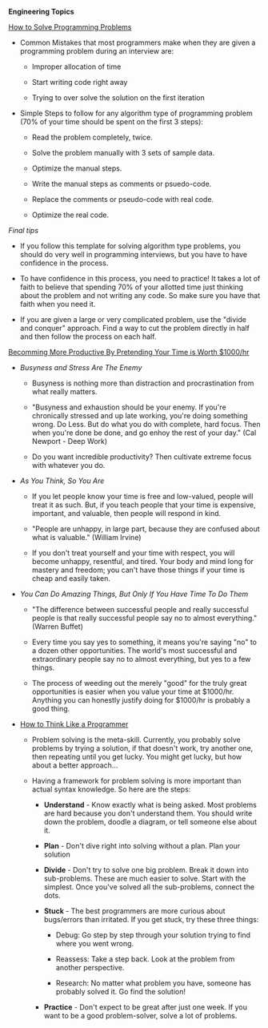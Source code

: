 **Engineering Topics**

[How to Solve Programming Problems](https://simpleprogrammer.com/solving-problems-breaking-it-down/)

- Common Mistakes that most programmers make when they are given a programming problem during an interview are:

  - Improper allocation of time

  - Start writing code right away

  - Trying to over solve the solution on the first iteration

- Simple Steps to follow for any algorithm type of programming problem (70% of your time should be spent on the first 3 steps):

  - Read the problem completely, twice.

  - Solve the problem manually with 3 sets of sample data.

  - Optimize the manual steps.

  - Write the manual steps as comments or psuedo-code.

  - Replace the comments or pseudo-code with real code.

  - Optimize the real code.

*Final tips* 

- If you follow this template for solving algorithm type problems, you should do very well in programming interviews, but you have to have confidence in the process.

- To have confidence in this process, you need to practice! It takes a lot of faith to believe that spending 70% of your allotted time just thinking about the problem and not writing any code. So make sure you have that faith when you need it.

- If you are given a large or very complicated problem, use the "divide and conquer" approach. Find a way to cut the problem directly in half and then follow the process on each half.

[Becomming More Productive By Pretending Your Time is Worth $1000/hr](https://medium.com/swlh/pretend-your-time-is-worth-1-000-hour-and-youll-become-100x-more-productive-f04628bb3e6d)

- *Busyness and Stress Are The Enemy*

  - Busyness is nothing more than distraction and procrastination from what really matters.

  - "Busyness and exhaustion should be your enemy. If you're chronically stressed and up late working, you're doing something wrong. Do Less. But do what you do with complete, hard focus. Then when you're done be done, and go enhoy the rest of your day." (Cal Newport - Deep Work)

  - Do you want incredible productivity? Then cultivate extreme focus with whatever you do.

- *As You Think, So You Are*

  - If you let people know your time is free and low-valued, people will treat it as such. But, if you teach people that your time is expensive, important, and valuable, then people will respond in kind.

  - "People are unhappy, in large part, because they are confused about what is valuable." (William Irvine)

  - If you don't treat yourself and your time with respect, you will become unhappy, resentful, and tired. Your body and mind long for mastery and freedom; you can't have those things if your time is cheap and easily taken.

- *You Can Do Amazing Things, But Only If You Have Time To Do Them*

  - "The difference between successful people and really successful people is that really successful people say no to almost everything." (Warren Buffet)

  - Every time you say yes to something, it means you're saying "no" to a dozen other opportunities. The world's most successful and extraordinary people say no to almost everything, but yes to a few things.

  - The process of weeding out the merely "good" for the truly great opportunities is easier when you value your time at $1000/hr. Anything you can honestly justify doing for $1000/hr is probably a good thing.

- [How to Think Like a Programmer](https://www.freecodecamp.org/news/how-to-think-like-a-programmer-lessons-in-problem-solving-d1d8bf1de7d2/)

  - Problem solving is the meta-skill. Currently, you probably solve problems by trying a solution, if that doesn't work, try another one, then repeating until you get lucky. You might get lucky, but how about a better approach...

  - Having a framework for problem solving is more important than actual syntax knowledge. So here are the steps:

    - **Understand** - Know exactly what is being asked. Most problems are hard because you don't understand them. You should write down the problem, doodle a diagram, or tell someone else about it.

    - **Plan** - Don't dive right into solving without a plan. Plan your solution

    - **Divide** - Don't try to solve one big problem. Break it down into sub-problems. These are much easier to solve. Start with the simplest. Once you've solved all the sub-problems, connect the dots.

    - **Stuck** - The best programmers are more curious about bugs/errors than irritated. If you get stuck, try these three things:

      - Debug: Go step by step through your solution trying to find where you went wrong.

      - Reassess: Take a step back. Look at the problem from another perspective.

      - Research: No matter what problem you have, someone has probably solved it. Go find the solution!

    - **Practice** - Don't expect to be great after just one week. If you want to be a good problem-solver, solve a lot of problems. 



  
